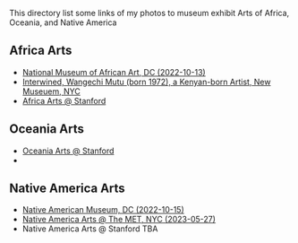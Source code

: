 
This directory list some links of my photos to museum exhibit Arts of Africa, Oceania, and Native America
## Africa Arts
* [National Museum of African Art, DC (2022-10-13)](https://photos.app.goo.gl/nASLMfMz8mphLtY76)
* [Interwined, Wangechi Mutu (born 1972), a Kenyan-born Artist, New Museuem, NYC](https://photos.app.goo.gl/JRSqBzhUFpmqej2m8)
* [Africa Arts @ Stanford](https://photos.app.goo.gl/S9jkUDQLQ6HmySVn9)

## Oceania Arts
* [Oceania Arts @ Stanford](https://photos.app.goo.gl/gKNrzmYmQknoPzpW8)
* 
## Native America Arts
* [Native American Museum, DC (2022-10-15)](https://photos.app.goo.gl/3kaV74RzEwgcXdFz5)
* [Native America Arts @ The MET, NYC (2023-05-27)](https://photos.app.goo.gl/i8YMPP1mgYHzRBkd8)
* Native America Arts @ Stanford TBA

